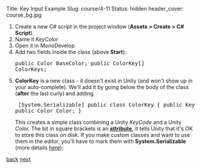 Title: Key Input Example
Slug: course/4-11
Status: hidden
header_cover: course_bg.jpg

1. Create a new C# script in the project window (**Assets > Create > C# Script**)
2. Name it *KeyColor*
3. Open it in MonoDevelop
4. Add two fields inside the class (above **Start**):<pre>public Color BaseColor;
public ColorKey[] ColorKeys;</pre>
5. **ColorKey** is a new class - it doesn't exist in Unity (and won't show up in your auto-complete). We'll add it by going below the body of the class (**after** the last curly) and adding <pre>
[System.Serializable]
public class ColorKey
{
	public KeyCode Code;
	public Color Color;
}</pre>
This creates a simple class combining a Unity *KeyCode* and a Unity *Color.*  The bit in square brackets is an **[attribute](http://msdn.microsoft.com/en-us/library/z0w1kczw.aspx),** it tells Unity that it's OK to store this class on disk. If you make custom classes and want to use them in the editor, you'll have to mark them with **System.Serializable** (more details [here](http://docs.unity3d.com/Documentation/ScriptReference/Serializable.html));

[back](4-10) [next](4-13)